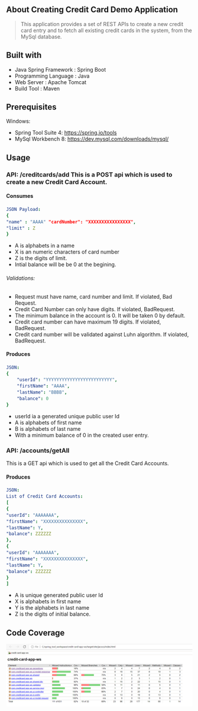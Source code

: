 <!-- ABOUT THE PROJECT --> 

## About Creating Credit Card Demo Application 

 > This application provides a set of REST APIs to create a new credit card entry and to fetch all existing credit cards in the system, from the MySql database.



<!-- ABOUT THE PROJECT --> 
## Built with 
- Java Spring Framework : Spring Boot
- Programming Language : Java
- Web Server : Apache Tomcat
- Build Tool : Maven
 

<!-- Prerequisites --> 
## Prerequisites 


Windows:

- Spring Tool Suite 4: https://spring.io/tools
- MySql Workbench 8: https://dev.mysql.com/downloads/mysql/


<!-- USAGE EXAMPLES --> 

## Usage 

### API: /creditcards/add This is a POST api which is used to create a new Credit Card Account. 
#### Consumes
```yaml
JSON Payload:
{
"name" : "AAAA" "cardNumber": "XXXXXXXXXXXXXXXX",
"limit" : Z
}
```

- A is alphabets in a name
- X is an numeric characters of card number
- Z is the digits of limit.
- Intial balance will be be 0 at the begining.

###### Validations:

- Request must have name, card number and limit. If violated, Bad Request.
- Credit Card Number can only have digits. If violated, BadRequest.
- The minimum balance in the account is 0. It will be taken 0 by default.
- Credit card number can have maximum 19 digits. If violated, BadRequest.
- Credit card number will be validated against Luhn algorithm. If violated, BadRequest.

#### Produces
```yaml
JSON:
{
    "userId": "YYYYYYYYYYYYYYYYYYYYYYYYY",
    "firstName": "AAAA",
    "lastName": "BBBB",
    "balance": 0
}
```
- userId ia a generated unique public user Id
- A is alphabets of first name
- B is alphabets of last name
- With a minimum balance of 0 in the created user entry.


### API: /accounts/getAll
This is a GET api which is used to get all the Credit Card Accounts.
#### Produces
```yaml
JSON:
List of Credit Card Accounts:
[
{
"userId": "AAAAAAA",
"firstName": "XXXXXXXXXXXXXXX",
"lastName": Y,
"balance": ZZZZZZ
},
{
"userId": "AAAAAAA",
"firstName": "XXXXXXXXXXXXXXX",
"lastName": Y,
"balance": ZZZZZZ
}
]
```
- A is unique generated public user Id
- X is alphabets in first name
- Y is the alphabets in last name
- Z is the digits of initial balance.


## Code Coverage
![Coverage](https://github.com/jyotidawla/CreditCard/blob/main/docs/coverage/Screenshot%202022-02-22%20011124.png)
